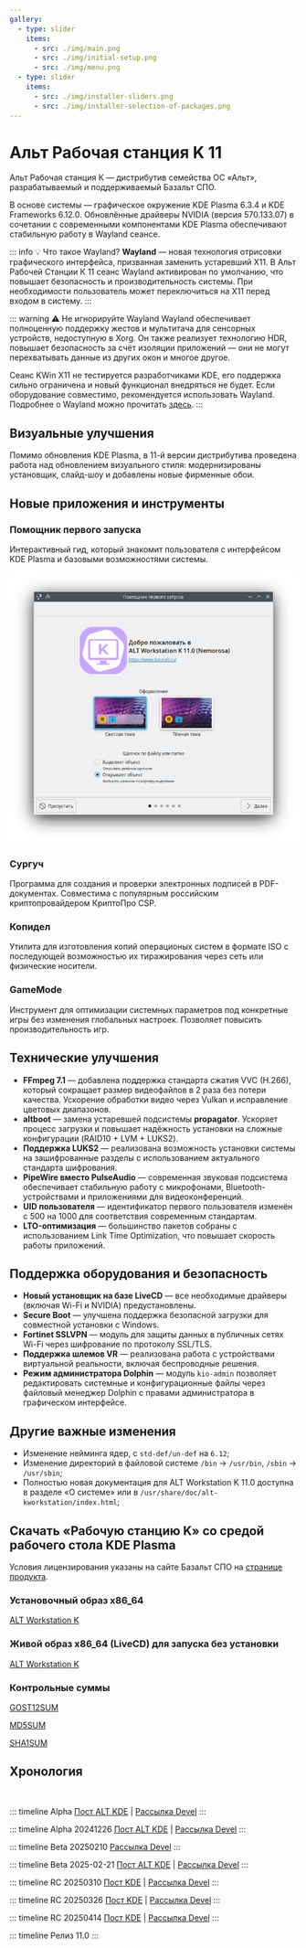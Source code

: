 ```yaml
---
gallery:
  - type: slider
    items:
      - src: ./img/main.png
      - src: ./img/initial-setup.png
      - src: ./img/menu.png
  - type: slider
    items:
      - src: ./img/installer-sliders.png
      - src: ./img/installer-selection-of-packages.png
---
```


# Альт Рабочая станция K 11

<GalleryALT id=0 />

Альт Рабочая станция К — дистрибутив семейства ОС «Альт», разрабатываемый и поддерживаемый Базальт СПО.

В основе системы — графическое окружение KDE Plasma 6.3.4 и KDE Frameworks 6.12.0. Обновлённые драйверы NVIDIA (версия 570.133.07) в сочетании с современными компонентами KDE Plasma обеспечивают стабильную работу в Wayland сеансе.

::: info 💡 Что такое Wayland?
**Wayland** — новая технология отрисовки графического интерфейса, призванная заменить устаревший X11. В Альт Рабочей Станции К 11 сеанс Wayland активирован по умолчанию, что повышает безопасность и производительность системы. При необходимости пользователь может переключиться на X11 перед входом в систему.
:::

::: warning ⚠️ Не игнорируйте Wayland
Wayland обеспечивает полноценную поддержку жестов и мультитача для сенсорных устройств, недоступную в Xorg. Он также реализует технологию HDR, повышает безопасность за счёт изоляции приложений — они не могут перехватывать данные из других окон и многое другое.

Сеанс KWin X11 не тестируется разработчиками KDE, его поддержка сильно ограничена и новый функционал внедряться не будет. Если оборудование совместимо, рекомендуется использовать Wayland. Подробнее о Wayland можно прочитать [здесь](https://kde.ru/kb/wayland/).
:::

## Визуальные улучшения

Помимо обновления KDE Plasma, в 11-й версии дистрибутива проведена работа над обновлением визуального стиля: модернизированы установщик, слайд-шоу и добавлены новые фирменные обои.

<GalleryALT id=1 />

## Новые приложения и инструменты

### Помощник первого запуска

Интерактивный гид, который знакомит пользователя с интерфейсом KDE Plasma и базовыми возможностями системы.

![Скриншот помощника первого запуска](./img/plasma-welcome.png)

### Сургуч

Программа для создания и проверки электронных подписей в PDF-документах. Совместима с популярным российским криптопровайдером КриптоПро CSP.

### Копидел

Утилита для изготовления копий операционых систем в формате ISO с последующей возможностью их тиражирования через сеть или физические носители. 

### GameMode

Инструмент для оптимизации системных параметров под конкретные игры без изменения глобальных настроек. Позволяет повысить производительность игр.

## Технические улучшения

- **FFmpeg 7.1** — добавлена поддержка стандарта сжатия VVC (H.266), который сокращает размер видеофайлов в 2 раза без потери качества. Ускорение обработки видео через Vulkan и исправление цветовых диапазонов.
- **altboot** — замена устаревшей подсистемы **propagator**. Ускоряет процесс загрузки и повышает надёжность установки на сложные конфигурации (RAID10 + LVM + LUKS2).
- **Поддержка LUKS2** — реализована возможность установки системы на зашифрованные разделы с использованием актуального стандарта шифрования.
- **PipeWire вместо PulseAudio** — современная звуковая подсистема обеспечивает стабильную работу с микрофонами, Bluetooth-устройствами и приложениями для видеоконференций.
- **UID пользователя** — идентификатор первого пользователя изменён с 500 на 1000 для соответствия современным стандартам.
- **LTO-оптимизация** — большинство пакетов собраны с использованием Link Time Optimization, что повышает скорость работы приложений.

## Поддержка оборудования и безопасность

- **Новый установщик на базе LiveCD** — все необходимые драйверы (включая Wi-Fi и NVIDIA) предустановлены.
- **Secure Boot** — улучшена поддержка безопасной загрузки для совместной установки с Windows.
- **Fortinet SSLVPN** — модуль для защиты данных в публичных сетях Wi-Fi через шифрование по протоколу SSL/TLS.
- **Поддержка шлемов VR** — реализована работа с устройствами виртуальной реальности, включая беспроводные решения.
- **Режим администратора Dolphin** — модуль `kio-admin` позволяет редактировать системные и конфигурационные файлы через файловый менеджер Dolphin с правами администратора в графическом интерфейсе.

## Другие важные изменения

- Изменение нейминга ядер, с `std-def/un-def` на `6.12`;
- Изменение директорий в файловой системе `/bin` -> `/usr/bin`, `/sbin` -> `/usr/sbin`;
- Полностью новая документация для ALT Workstation K 11.0 доступна в разделе «О системе» или в `/usr/share/doc/alt-kworkstation/index.html`;


## Скачать «Рабочую станцию K» со средой рабочего стола KDE Plasma

Условия лицензирования указаны на сайте Базальт СПО на [странице продукта](https://www.basealt.ru/alt-workstation-k-11).

### Установочный образ x86_64

[ALT Workstation K <Badge type="tip" text="iso" />](https://download.basealt.ru/pub/distributions/ALTLinux/p11/images/kworkstation/alt-kworkstation-11-install-x86_64.iso)

### Живой образ x86_64 (LiveCD) для запуска без установки 

[ALT Workstation K<Badge type="tip" text="iso" />](https://download.basealt.ru/pub/distributions/ALTLinux/p11/images/kworkstation/alt-kworkstation-11-live-x86_64.iso)

### Контрольные суммы

[GOST12SUM](https://download.basealt.ru/pub/distributions/ALTLinux/p11/images/kworkstation/GOST12SUM)

[MD5SUM](https://download.basealt.ru/pub/distributions/ALTLinux/p11/images/kworkstation/MD5SUM)

[SHA1SUM](https://download.basealt.ru/pub/distributions/ALTLinux/p11/images/kworkstation/SHA1SUM)


## Хронология

<br>

::: timeline Alpha <Badge text="20.11.2024" />
[Пост ALT KDE](https://t.me/alt_kde/752) | [Рассылка Devel](https://lore.altlinux.org/devel/346422768.VP2IySKdXl@zerg.malta.altlinux.ru/)
:::

::: timeline Alpha 20241226 <Badge text="27.12.2024" />
[Пост ALT KDE](https://t.me/alt_kde/752) | [Рассылка Devel](https://lore.altlinux.org/devel/3191329.SqRfDK25sQ@zerg.malta.altlinux.ru/)
:::

::: timeline Beta 20250210 <Badge text="11.02.2025" />
[Рассылка Devel](https://lore.altlinux.org/devel/2776761.mvXUDI8C0e@zerg.malta.altlinux.ru/)
:::

::: timeline Beta 2025-02-21 <Badge text="21.02.2025" />
[Пост ALT KDE](https://t.me/alt_kde/798) | [Рассылка Devel](https://lore.altlinux.org/devel/5932287.DvuYhMxLoT@zerg.malta.altlinux.ru/)
:::

::: timeline RC 20250310 <Badge text="10.03.2025" />
[Пост KDE](https://t.me/alt_kde/823) | [Рассылка Devel](https://lore.altlinux.org/devel/3887352.kQq0lBPeGt@zerg.malta.altlinux.ru/)
:::

::: timeline RC 20250326 <Badge text="27.03.2025" />
[Пост KDE](https://t.me/alt_kde/844) | [Рассылка Devel](https://lore.altlinux.org/devel/2792452.mvXUDI8C0e@zerg.malta.altlinux.ru/)
:::

::: timeline RC 20250414 <Badge text="25.04.2025" />
[Пост KDE](https://t.me/alt_kde/859) | [Рассылка Devel](https://lore.altlinux.org/devel/7792326.EvYhyI6sBW@zerg.malta.altlinux.ru/)
:::

::: timeline Релиз 11.0 <Badge text="07.05.2025" />
:::
